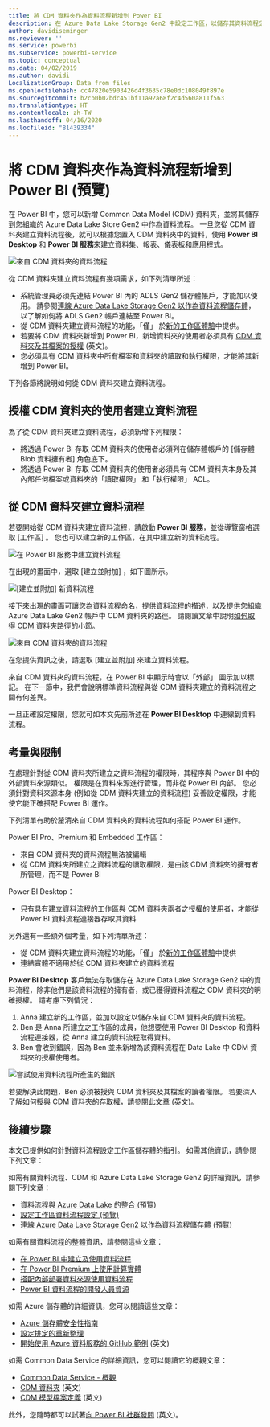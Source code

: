 ```yaml
---
title: 將 CDM 資料夾作為資料流程新增到 Power BI
description: 在 Azure Data Lake Storage Gen2 中設定工作區，以儲存其資料流程定義和資料檔案
author: davidiseminger
ms.reviewer: ''
ms.service: powerbi
ms.subservice: powerbi-service
ms.topic: conceptual
ms.date: 04/02/2019
ms.author: davidi
LocalizationGroup: Data from files
ms.openlocfilehash: cc47820e5903426d4f3635c78e0dc108049f897e
ms.sourcegitcommit: b2cb0b02bdc451bf11a92a68f2c4d560a811f563
ms.translationtype: HT
ms.contentlocale: zh-TW
ms.lasthandoff: 04/16/2020
ms.locfileid: "81439334"
---
```

# <a name="add-a-cdm-folder-to-power-bi-as-a-dataflow-preview"></a>將 CDM 資料夾作為資料流程新增到 Power BI (預覽)

在 Power BI 中，您可以新增 Common Data Model (CDM) 資料夾，並將其儲存到您組織的 Azure Data Lake Store Gen2 中作為資料流程。 一旦您從 CDM 資料夾建立資料流程後，就可以根據您置入 CDM 資料夾中的資料，使用 **Power BI Desktop** 和 **Power BI 服務**來建立資料集、報表、儀表板和應用程式。

![來自 CDM 資料夾的資料流程](media/service-dataflows-add-cdm-folder/dataflow-from-cdm-folder_01.jpg)

從 CDM 資料夾建立資料流程有幾項需求，如下列清單所述：

* 系統管理員必須先連結 Power BI 內的 ADLS Gen2 儲存體帳戶，才能加以使用。 請參閱[連線 Azure Data Lake Storage Gen2 以作為資料流程儲存體](service-dataflows-connect-azure-data-lake-storage-gen2.md)，以了解如何將 ADLS Gen2 帳戶連結至 Power BI。
* 從 CDM 資料夾建立資料流程的功能，「僅」  於[新的工作區體驗](service-create-the-new-workspaces.md)中提供。 
* 若要將 CDM 資料夾新增到 Power BI，新增資料夾的使用者必須具有 [CDM 資料夾及其檔案的授權](https://go.microsoft.com/fwlink/?linkid=2029121) \(英文\)。
* 您必須具有 CDM 資料夾中所有檔案和資料夾的讀取和執行權限，才能將其新增到 Power BI。

下列各節將說明如何從 CDM 資料夾建立資料流程。

## <a name="authorizing-users-for-cdm-folders-to-create-a-dataflow"></a>授權 CDM 資料夾的使用者建立資料流程

為了從 CDM 資料夾建立資料流程，必須新增下列權限：
* 將透過 Power BI 存取 CDM 資料夾的使用者必須列在儲存體帳戶的 [儲存體 Blob 資料擁有者]  角色底下。
* 將透過 Power BI 存取 CDM 資料夾的使用者必須具有 CDM 資料夾本身及其內部任何檔案或資料夾的「讀取權限」  和「執行權限」  ACL。 

## <a name="create-a-dataflow-from-a-cdm-folder"></a>從 CDM 資料夾建立資料流程

若要開始從 CDM 資料夾建立資料流程，請啟動 **Power BI 服務**，並從導覽窗格選取 [工作區]  。 您也可以建立新的工作區，在其中建立新的資料流程。

![在 Power BI 服務中建立資料流程](media/service-dataflows-add-cdm-folder/dataflow-from-cdm-folder_02.jpg)

在出現的畫面中，選取 [建立並附加]  ，如下圖所示。

![[建立並附加] 新資料流程](media/service-dataflows-add-cdm-folder/dataflow-from-cdm-folder_03.jpg)

接下來出現的畫面可讓您為資料流程命名，提供資料流程的描述，以及提供您組織 Azure Data Lake Gen2 帳戶中 CDM 資料夾的路徑。 請閱讀文章中說明[如何取得 CDM 資料夾路徑](service-dataflows-configure-workspace-storage-settings.md#get-the-uri-of-stored-dataflow-files)的小節。 

![來自 CDM 資料夾的資料流程](media/service-dataflows-add-cdm-folder/dataflow-from-cdm-folder_01.jpg)

在您提供資訊之後，請選取 [建立並附加]  來建立資料流程。

來自 CDM 資料夾的資料流程，在 Power BI 中顯示時會以「外部」  圖示加以標記。 在下一節中，我們會說明標準資料流程與從 CDM 資料夾建立的資料流程之間有何差異。

一旦正確設定權限，您就可如本文先前所述在 **Power BI Desktop** 中連線到資料流程。


## <a name="considerations-and-limitations"></a>考量與限制

在處理針對從 CDM 資料夾所建立之資料流程的權限時，其程序與 Power BI 中的外部資料來源類似。 權限是在資料來源進行管理，而非從 Power BI 內部。 您必須針對資料來源本身 (例如從 CDM 資料夾建立的資料流程) 妥善設定權限，才能使它能正確搭配 Power BI 運作。

下列清單有助於釐清來自 CDM 資料夾的資料流程如何搭配 Power BI 運作。

Power BI Pro、Premium 和 Embedded 工作區：
* 來自 CDM 資料夾的資料流程無法被編輯
* 從 CDM 資料夾所建立之資料流程的讀取權限，是由該 CDM 資料夾的擁有者所管理，而不是 Power BI

Power BI Desktop：
* 只有具有建立資料流程的工作區與 CDM 資料夾兩者之授權的使用者，才能從 Power BI 資料流程連接器存取其資料


另外還有一些額外個考量，如下列清單所述：

* 從 CDM 資料夾建立資料流程的功能，「僅」  於[新的工作區體驗](service-create-the-new-workspaces.md)中提供
* 連結實體不適用於從 CDM 資料夾建立的資料流程


**Power BI Desktop** 客戶無法存取儲存在 Azure Data Lake Storage Gen2 中的資料流程，除非他們是該資料流程的擁有者，或已獲得資料流程之 CDM 資料夾的明確授權。 請考慮下列情況：

1.    Anna 建立新的工作區，並加以設定以儲存來自 CDM 資料夾的資料流程。
2.    Ben 是 Anna 所建立之工作區的成員，他想要使用 Power BI Desktop 和資料流程連接器，從 Anna 建立的資料流程取得資料。
3.    Ben 會收到錯誤，因為 Ben 並未新增為該資料流程在 Data Lake 中 CDM 資料夾的授權使用者。

  ![嘗試使用資料流程所產生的錯誤](media/service-dataflows-configure-workspace-storage-settings/dataflow-storage-settings_08.jpg)

若要解決此問題，Ben 必須被授與 CDM 資料夾及其檔案的讀者權限。 若要深入了解如何授與 CDM 資料夾的存取權，請參閱[此文章](https://go.microsoft.com/fwlink/?linkid=2029121) \(英文\)。


## <a name="next-steps"></a>後續步驟

本文已提供如何針對資料流程設定工作區儲存體的指引。 如需其他資訊，請參閱下列文章：

如需有關資料流程、CDM 和 Azure Data Lake Storage Gen2 的詳細資訊，請參閱下列文章：

* [資料流程與 Azure Data Lake 的整合 (預覽)](service-dataflows-azure-data-lake-integration.md)
* [設定工作區資料流程設定 (預覽)](service-dataflows-configure-workspace-storage-settings.md)
* [連線 Azure Data Lake Storage Gen2 以作為資料流程儲存體 (預覽)](service-dataflows-connect-azure-data-lake-storage-gen2.md)

如需有關資料流程的整體資訊，請參閱這些文章：

* [在 Power BI 中建立及使用資料流程](service-dataflows-create-use.md)
* [在 Power BI Premium 上使用計算實體](service-dataflows-computed-entities-premium.md)
* [搭配內部部署資料來源使用資料流程](service-dataflows-on-premises-gateways.md)
* [Power BI 資料流程的開發人員資源](service-dataflows-developer-resources.md)

如需 Azure 儲存體的詳細資訊，您可以閱讀這些文章：
* [Azure 儲存體安全性指南](https://docs.microsoft.com/azure/storage/common/storage-security-guide)
* [設定排定的重新整理](refresh-scheduled-refresh.md)
* [開始使用 Azure 資料服務的 GitHub 範例](https://aka.ms/cdmadstutorial) \(英文\)

如需 Common Data Service 的詳細資訊，您可以閱讀它的概觀文章：
* [Common Data Service - 概觀](https://docs.microsoft.com/powerapps/common-data-model/overview)
* [CDM 資料夾](https://go.microsoft.com/fwlink/?linkid=2045304) \(英文\)
* [CDM 模型檔案定義](https://go.microsoft.com/fwlink/?linkid=2045521) \(英文\)

此外，您隨時都可以試著[向 Power BI 社群發問](https://community.powerbi.com/) \(英文\)。

